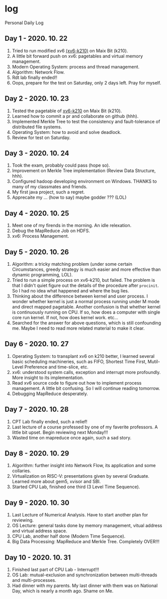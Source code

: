 # log
Personal Daily Log

## Day 1 - 2020. 10. 22
1. Tried to run modified xv6 [(xv6-k210)](https://github.com/SKTT1Ryze/xv6-k210) on Maix Bit (k210).
2. A little bit forward push on xv6: pagetables and virtual memory management.
3. Modern Operating System: process and thread management.
4. Algorithm: Network Flow.
5. Rdt lab finally ended!!
6. Oops, prepare for the test on Saturday, only 2 days left. Pray for myself.

## Day 2 - 2020. 10. 23
1. Tested the pagetable of [xv6-k210](https://github.com/SKTT1Ryze/xv6-k210) on Maix Bit (k210).
2. Learned how to commit a pr and collaborate on github (hhh).
3. Implemented Merkle Tree to test the consistency and fault-tolerance of distributed file systems.
4. Operating System: how to avoid and solve deadlock.
5. Review for test on Saturday.

## Day 3 - 2020. 10. 24
1. Took the exam, probably could pass (hope so).
2. Improvement on Merkle Tree implementation (Review Data Structure, hhh).
3. Configured hadoop developing environment on Windows. THANKS to many of my classmates and friends.
4. My first java project, such a regret.
5. Apprecaite my ... (how to say) maybe godder ??? (LOL)

## Day 4 - 2020. 10. 25
1. Meet one of my firends in the morning. An idle relexation.
2. Debug the MapReduce Job on HDFS.
3. xv6: Process Management.

## Day 5 - 2020. 10. 26
1. Algorithm: a tricky matching problem (under some certain Circumstances, greedy strategy is much easier and more effective than dynamic programming, LOL).
2. Tried to run a simple process on xv6-k210, but failed. The problem is that I didn't quiet figure out the details of the procedure after ```procinit```. So I had no idea what happened and where the bug lies.
3. Thinking about the difference between kernel and user process. I wonder whether kernel is just a normal process running under M mode and direct mapped pagetable. Another confusion is that whether kernel is continuously running on CPU. If so, how does a computer with single core run kernel. If not, how does kernel work. etc...
4. Searched for the answer for above questions, which is still confounding me. Maybe I need to read more related material to make it clear.

## Day 6 - 2020. 10. 27
1. Operating System: to transplant xv6 on k210 better, I learned several basic scheduling machineries, such as FIFO, Shortest Time First, Mutil-Level Preference and time-slice, etc.
2. xv6: understood system calls, exception and interrupt more profoundly. More insight to its implementation.
3. Read xv6 source code to figure out how to implement process management. A little bit confusing. So I will continue reading tomorrow.
4. Debugging MapReduce desperately.
 
 ## Day 7 - 2020. 10. 28
 1. CPT Lab finally ended, such a relief!
 2. Last lecture of a course professed by one of my faverite professors. A little bit upset. Begin reviewing next Monday!!!
 3. Wasted time on mapreduce once again, such a sad story.

## Day 8 - 2020. 10. 29
1. Algorithm: further insight into Network Flow, its application and some collaries.
2. Virtualization on RISC-V: presentations given by several Graduate. Learned more about gem5, xvisor and SBI.
3. Started CPU Lab, finished one third (3 Level Time Sequence).

## Day 9 - 2020. 10. 30
1. Last Lecture of Numerical Analysis. Have to start another plan for reviewing.
2. OS Lecture: general tasks done by memory management, vitual address and virtual address space.
3. CPU Lab, another half done (Modern Time Sequence).
4. Big Data Processing: MapReduce and Merkle Tree. Completely OVER!!!

## Day 10 - 2020. 10. 31
1. Finished last part of CPU Lab - Interrupt!!!
2. OS Lab: mutual-exclusion and synchronization between multi-threads and multi-processes.
3. Had dinner with my parents. My last dinner with them was on National Day, which is nearly a month ago. Shame on Me.
